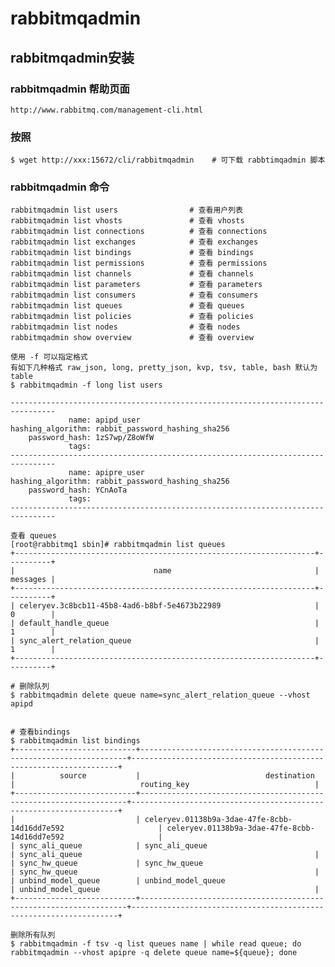 # rabbitmqadmin

## rabbitmqadmin安装


### rabbitmqadmin 帮助页面

    http://www.rabbitmq.com/management-cli.html

### 按照

    $ wget http://xxx:15672/cli/rabbitmqadmin    # 可下载 rabbtimqadmin 脚本
    
### rabbitmqadmin 命令

    rabbitmqadmin list users                # 查看用户列表
    rabbitmqadmin list vhosts               # 查看 vhosts
    rabbitmqadmin list connections          # 查看 connections
    rabbitmqadmin list exchanges            # 查看 exchanges
    rabbitmqadmin list bindings             # 查看 bindings
    rabbitmqadmin list permissions          # 查看 permissions
    rabbitmqadmin list channels             # 查看 channels
    rabbitmqadmin list parameters           # 查看 parameters
    rabbitmqadmin list consumers            # 查看 consumers
    rabbitmqadmin list queues               # 查看 queues
    rabbitmqadmin list policies             # 查看 policies
    rabbitmqadmin list nodes                # 查看 nodes
    rabbitmqadmin show overview             # 查看 overview
    
    使用 -f 可以指定格式
    有如下几种格式 raw_json, long, pretty_json, kvp, tsv, table, bash 默认为 table
    $ rabbitmqadmin -f long list users

    --------------------------------------------------------------------------------
                 name: apipd_user
    hashing_algorithm: rabbit_password_hashing_sha256
        password_hash: 1zS7wp/Z8oWfW
                 tags:
    --------------------------------------------------------------------------------
                 name: apipre_user
    hashing_algorithm: rabbit_password_hashing_sha256
        password_hash: YCnAoTa
                 tags:
    --------------------------------------------------------------------------------

    查看 queues
    [root@rabbitmq1 sbin]# rabbitmqadmin list queues
    +-------------------------------------------------------------------+----------+
    |                               name                                | messages |
    +-------------------------------------------------------------------+----------+
    | celeryev.3c8bcb11-45b8-4ad6-b8bf-5e4673b22989                     | 0        |
    | default_handle_queue                                              | 1        |
    | sync_alert_relation_queue                                         | 1        |
    +-------------------------------------------------------------------+----------+
    
    # 删除队列
    $ rabbitmqadmin delete queue name=sync_alert_relation_queue --vhost apipd
    

    # 查看bindings
    $ rabbitmqadmin list bindings
    +---------------------------+-------------------------------------------------------------------+-------------------------------------------------------------------+
    |          source           |                            destination                            |                            routing_key                            |
    +---------------------------+-------------------------------------------------------------------+-------------------------------------------------------------------+
    |                           | celeryev.01138b9a-3dae-47fe-8cbb-14d16dd7e592                     | celeryev.01138b9a-3dae-47fe-8cbb-14d16dd7e592                     |
    | sync_ali_queue            | sync_ali_queue                                                    | sync_ali_queue                                                    |
    | sync_hw_queue             | sync_hw_queue                                                     | sync_hw_queue                                                     |
    | unbind_model_queue        | unbind_model_queue                                                | unbind_model_queue                                                |
    +---------------------------+-------------------------------------------------------------------+-------------------------------------------------------------------+
    
    删除所有队列
    $ rabbitmqadmin -f tsv -q list queues name | while read queue; do rabbitmqadmin --vhost apipre -q delete queue name=${queue}; done
